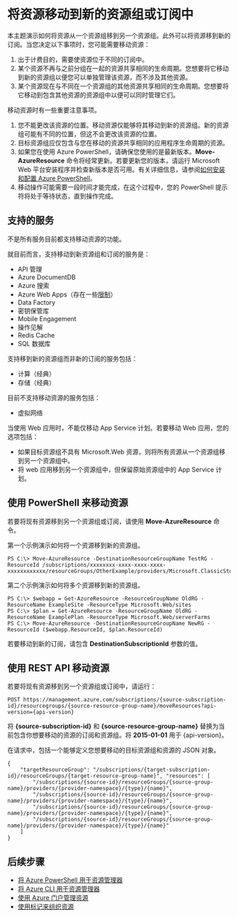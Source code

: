 <properties 
	pageTitle="将资源移到新的资源组" 
	description="使用 Azure PowerShell 或 REST API 将资源移到 Azure 资源管理器的新的资源组中。" 
	services="azure-resource-manager" 
	documentationCenter="" 
	authors="tfitzmac" 
	manager="wpickett" 
	editor=""/>

<tags 
	ms.service="azure-resource-manager" 
	ms.date="09/08/2015" 
	wacn.date="11/12/2015"/>

# 将资源移动到新的资源组或订阅中

本主题演示如何将资源从一个资源组移到另一个资源组。此外可以将资源移到新的订阅。当您决定以下事项时，您可能需要移动资源：

1. 出于计费目的，需要使资源位于不同的订阅中。
2. 某个资源不再与之前分组在一起的资源共享相同的生命周期。您想要将它移动到新的资源组以便您可以单独管理该资源，而不涉及其他资源。
3. 某个资源现在与不同在一个资源组的其他资源共享相同的生命周期。您想要将它移动到包含其他资源的资源组中以便可以同时管理它们。

移动资源时有一些重要注意事项。

1. 您不能更改该资源的位置。移动资源仅能够将其移动到新的资源组。新的资源组可能有不同的位置，但这不会更改该资源的位置。
2. 目标资源组应仅包含与您在移动的资源共享相同的应用程序生命周期的资源。
3. 如果您在使用 Azure PowerShell，请确保您使用的是最新版本。**Move-AzureResource** 命令将经常更新。若要更新您的版本，请运行 Microsoft Web 平台安装程序并检查新版本是否可用。有关详细信息，请参阅[如何安装和配置 Azure PowerShell](/documentation/articles/powershell-install-configure)。
4. 移动操作可能需要一段时间才能完成，在这个过程中，您的 PowerShell 提示符将处于等待状态，直到操作完成。

## 支持的服务

不是所有服务目前都支持移动资源的功能。

就目前而言，支持移动到新资源组和订阅的服务是：

- API 管理
- Azure DocumentDB
- Azure 搜索
- Azure Web Apps（存在一些[限制](/documentation/articles/app-service-move-resources)）
- Data Factory
- 密钥保管库
- Mobile Engagement
- 操作见解
- Redis Cache
- SQL 数据库

支持移到新的资源组而非新的订阅的服务包括：

- 计算（经典）
- 存储（经典）

目前不支持移动资源的服务包括：

- 虚拟网络

当使用 Web 应用时，不能仅移动 App Service 计划。若要移动 Web 应用，您的选项包括：

- 如果目标资源组不具有 Microsoft.Web 资源，则将所有资源从一个资源组移到另一个资源组中。
- 将 web 应用移到另一个资源组中，但保留原始资源组中的 App Service 计划。

## 使用 PowerShell 来移动资源

若要将现有资源移到另一个资源组或订阅，请使用 **Move-AzureResource** 命令。

第一个示例演示如何将一个资源移到新的资源组。

    PS C:\> Move-AzureResource -DestinationResourceGroupName TestRG -ResourceId /subscriptions/xxxxxxxx-xxxx-xxxx-xxxx-xxxxxxxxxxxx/resourceGroups/OtherExample/providers/Microsoft.ClassicStorage/storageAccounts/examplestorage

第二个示例演示如何将多个资源移到新的资源组。

    PS C:\> $webapp = Get-AzureResource -ResourceGroupName OldRG -ResourceName ExampleSite -ResourceType Microsoft.Web/sites
    PS C:\> $plan = Get-AzureResource -ResourceGroupName OldRG -ResourceName ExamplePlan -ResourceType Microsoft.Web/serverFarms
    PS C:\> Move-AzureResource -DestinationResourceGroupName NewRG -ResourceId ($webapp.ResourceId, $plan.ResourceId)

若要移动到新的订阅，请包含 **DestinationSubscriptionId** 参数的值。

## 使用 REST API 移动资源

若要将现有资源移到另一个资源组或订阅中，请运行：

    POST https://management.azure.com/subscriptions/{source-subscription-id}/resourcegroups/{source-resource-group-name}/moveResources?api-version={api-version} 

将 **{source-subscription-id}** 和 **{source-resource-group-name}** 替换为当前包含你想要移动的资源的订阅和资源组。将 **2015-01-01** 用于 {api-version}。

在请求中，包括一个能够定义您想要移动的目标资源组和资源的 JSON 对象。

    {
        "targetResourceGroup": "/subscriptions/{target-subscription-id}/resourceGroups/{target-resource-group-name}", "resources": [
            "/subscriptions/{source-id}/resourceGroups/{source-group-name}/providers/{provider-namespace}/{type}/{name}",
            "/subscriptions/{source-id}/resourceGroups/{source-group-name}/providers/{provider-namespace}/{type}/{name}",
            "/subscriptions/{source-id}/resourceGroups/{source-group-name}/providers/{provider-namespace}/{type}/{name}",
            "/subscriptions/{source-id}/resourceGroups/{source-group-name}/providers/{provider-namespace}/{type}/{name}"
        ]
    }

## 后续步骤
- [将 Azure PowerShell 用于资源管理器](/documentation/articles/powershell-azure-resource-manager)
- [将 Azure CLI 用于资源管理器](/documentation/articles/xplat-cli-azure-resource-manager)
- [使用 Azure 门户管理资源](/documentation/articles/resource-group-portal)
- [使用标记来组织资源](/documentation/articles/resource-group-using-tags)

<!---HONumber=79-->